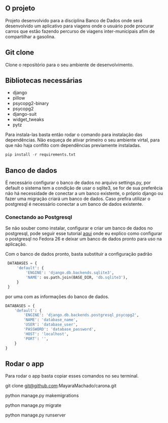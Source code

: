 ## O projeto

Projeto desenvolvido para a disciplina Banco de Dados onde será desenvolvido um aplicativo para viagens onde o usuário pode procurar carros que estão fazendo percurso de viagens inter-municipais afim de compartilhar a gasolina. 

## Git clone

Clone o repositório para o seu ambiente de desenvolvimento.

## Bibliotecas necessárias

* django
* pillow
* psycopg2-binary
* psycopg2
* django-suit
* widget_tweaks
* pytz

Para instala-las basta então rodar o comando para instalação das dependências. Não esqueça de ativar primeiro o seu ambiente virtal, para que não haja conflito com dependências previamente instaladas.

``` python
pip install -r requirements.txt
```

## Banco de dados 

É necessário configurar o banco de dados no arquivo settings.py, por default o sistema tem a condição de usar o sqlite3, se for de sua preferêcia não há necessidade de conectar a um banco existente, o próprio django ou fazer uma migração criará um banco de dados. Caso prefira utilizar o postgresql é necessário conectar a um banco de dados existente.

### Conectando ao Postgresql
Se não souber como instalar, configurar e criar um banco de dados no postgresql, pode seguir esse tutorial  [aqui](https://gist.github.com/4860b0fda84e6fdbd4106ca04cdff04b.git) onde eu explico como configurar o postgresql no Fedora 26 e deixar um banco de dados pronto para uso na aplicação. 

 Com o banco de dados pronto, basta substituir a configuração padrão 
``` python
 DATABASES = {
     'default': {
         'ENGINE': 'django.db.backends.sqlite3',
         'NAME': os.path.join(BASE_DIR, 'db.sqlite3'),
     }
 }
```
por uma com as informações do banco de dados.
 
 
``` python
DATABASES = {
    'default': {
        'ENGINE': 'django.db.backends.postgresql_psycopg2',
        'NAME': 'database_name',
        'USER': 'database_user',
        'PASSWORD': 'database_password',
        'HOST': 'localhost',
        'PORT': '',
    }
}
```

## Rodar o app

Para rodar o app basta copiar esses comandos no seu terminal.

git clone git@github.com:MayaraMachado/carona.git

python manage.py makemigrations

python manage.py migrate

python manage.py runserver
